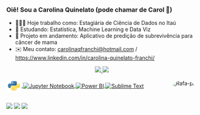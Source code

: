 ### Oiê! Sou a Carolina Quinelato (pode chamar de Carol 💖)

- 👩🏽‍💻 Hoje trabalho como: Estagiária de Ciência de Dados no Itaú
- 🚀 Estudando: Estatística, Machine Learning e Data Viz
- :pushpin: Projeto em andamento: Aplicativo de predição de subrevivência para câncer de mama
- ✉️ Meu contato:  carolinaqfranchi@hotmail.com / https://www.linkedin.com/in/carolina-quinelato-franchi/


<div align="center">
  <a href="https://github.com/carolinaquinelato">
  <img height="150em" src="https://github-readme-stats.vercel.app/api?username=carolinaquinelato&show_icons=true&theme=dracula&include_all_commits=true&count_private=true"/>
  <img height="150em" src="https://github-readme-stats.vercel.app/api/top-langs/?username=carolinaquinelato&layout=compact&langs_count=7&theme=dracula"/>
</div>
<div style="display: inline_block"><br>
  <img align="center" alt="Python" height="30" width="40" src="https://raw.githubusercontent.com/devicons/devicon/master/icons/python/python-original.svg">
  <img align="center" alt="Jupyter Notebook" height="30" width="40" src="https://upload.wikimedia.org/wikipedia/commons/3/38/Jupyter_logo.svg">
  <img align="center" alt="Power BI" height="30" width="40" src="https://raw.githubusercontent.com/microsoft/PowerBI-Icons/main/SVG/PowerBI.svg">
  <img align="center" alt="Sublime Text" height="30" width="40" src="https://cdn.worldvectorlogo.com/logos/sublime-text.svg">
    <img align="right" alt="Rafa-pic" height="150" style="border-radius:50px;" src="https://media-exp1.licdn.com/dms/image/C4D03AQG9Z8LQYOAUcg/profile-displayphoto-shrink_800_800/0/1598918314271?e=1642636800&v=beta&t=f5S-Ed7KKSQQUF4gl2ihPkSCb5RnFyZk5bgFGiXWfac">
</div>
  
##
 
<div> 
  <a href = "mailto:carolinaqfranchi@hotmail.com"><img src="https://img.shields.io/badge/Microsoft_Outlook-0078D4?style=for-the-badge&logo=microsoft-outlook&logoColor=white" target="_blank"></a>
  <a href="https://www.linkedin.com/in/carolina-quinelato-franchi/" target="_blank"><img src="https://img.shields.io/badge/-LinkedIn-%230077B5?style=for-the-badge&logo=linkedin&logoColor=white" target="_blank"></a> 
  <a href="https://t.me/Carolina_Quinelato" target="_blank"><img src="https://img.shields.io/badge/Telegram-2CA5E0?style=for-the-badge&logo=telegram&logoColor=white" target="_blank"></a> 
 

 
</div>
